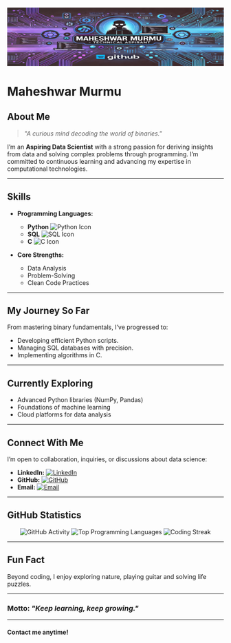 ![GitHub Banner](https://github.com/maheshwar-murmu/Assets-for-cotent/blob/0da34d5cfa6346da22379c1ce33832405d019856/imresizer-1734093993901.jpg)

# Maheshwar Murmu

## About Me

> _"A curious mind decoding the world of binaries."_

I’m an **Aspiring Data Scientist** with a strong passion for deriving insights from data and solving complex problems through programming. I’m committed to continuous learning and advancing my expertise in computational technologies.

---

## Skills

- **Programming Languages:**  
  - **Python** ![Python Icon](https://img.icons8.com/color/48/000000/python--v1.png)  
  - **SQL** ![SQL Icon](https://img.icons8.com/color/48/000000/database.png)  
  - **C** ![C Icon](https://img.icons8.com/color/48/000000/c-programming.png)  

- **Core Strengths:**  
  - Data Analysis  
  - Problem-Solving  
  - Clean Code Practices  

---

## My Journey So Far

From mastering binary fundamentals, I’ve progressed to:  
- Developing efficient Python scripts.  
- Managing SQL databases with precision.  
- Implementing algorithms in C.  

---

## Currently Exploring

- Advanced Python libraries (NumPy, Pandas)  
- Foundations of machine learning  
- Cloud platforms for data analysis  

---

## Connect With Me

I’m open to collaboration, inquiries, or discussions about data science:  

- **LinkedIn:** [![LinkedIn](https://img.icons8.com/color/48/000000/linkedin-circled--v1.png)](https://www.linkedin.com/in/maheshwar-murmu-5234b22b8)  
- **GitHub:** [![GitHub](https://img.icons8.com/material-outlined/48/000000/github.png)](https://github.com/maheshwar-murmu)  
- **Email:** [![Email](https://img.icons8.com/color/48/000000/gmail--v1.png)](mailto:maheshwar2005murmu@gmail.com)  

---

## GitHub Statistics

<div align="center">
  <img src="https://github-readme-stats.vercel.app/api?username=maheshwar-murmu&show_icons=true&count_private=true&theme=dark&hide_border=true&hide=stars,issues" alt="GitHub Activity" width="400">  
  <img src="https://github-readme-stats.vercel.app/api/top-langs/?username=maheshwar-murmu&layout=compact&langs_count=6&theme=dark&hide_border=true&hide=html,css" alt="Top Programming Languages" width="400">  
  <img src="https://streak-stats.demolab.com/?user=maheshwar-murmu&theme=dark&hide_border=true&date_format=M%20j[,Y]" alt="Coding Streak" width="400">  
</div>

---

## Fun Fact

Beyond coding, I enjoy exploring nature, playing guitar and solving life puzzles.

---

### Motto: _"Keep learning, keep growing."_

---

#### Contact me anytime!
